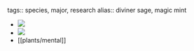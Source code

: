 tags:: species, major, research
alias:: diviner sage, magic mint

- ![](https://peach-geographical-bat-397.mypinata.cloud/ipfs/QmbkoSEXoMkx7u4Hz7TUPHg6DdysUugXg2HGBBiKTJRKBq)
- ![](https://peach-geographical-bat-397.mypinata.cloud/ipfs/QmTdeF7EmKkVKwxjjpKUFW9TXhhSyTi8Y3qCPy8DJPTiyA)
- [[plants/mental]]